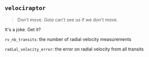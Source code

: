 `velociraptor`
-------------

> Don't move. *Gaia* can't see us if we don't move.

It's a joke. Get it?


`rv_nb_transits`: the number of radial velocity measurements

`radial_velocity_error`: the error on radial velocity from all transits

